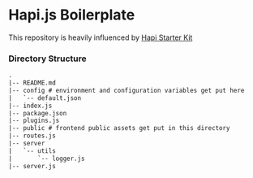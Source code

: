 # Hapi.js Boilerplate

This repository is heavily influenced by [Hapi Starter Kit](https://github.com/Codigami/hapi-starter-kit)

### Directory Structure

```txt
.
|-- README.md
|-- config # environment and configuration variables get put here
|   `-- default.json
|-- index.js
|-- package.json
|-- plugins.js
|-- public # frontend public assets get put in this directory
|-- routes.js
|-- server
|   `-- utils
|       `-- logger.js
|-- server.js

```